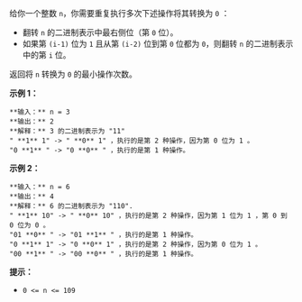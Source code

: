 给你一个整数 `n`，你需要重复执行多次下述操作将其转换为 `0` ：

  * 翻转 `n` 的二进制表示中最右侧位（第 `0` 位）。
  * 如果第 `(i-1)` 位为 `1` 且从第 `(i-2)` 位到第 `0` 位都为 `0`，则翻转 `n` 的二进制表示中的第 `i` 位。

返回将 `n` 转换为 `0` 的最小操作次数。



**示例 1：**

    
    
    **输入：** n = 3
    **输出：** 2
    **解释：** 3 的二进制表示为 "11"
    " **1** 1" -> " **0** 1" ，执行的是第 2 种操作，因为第 0 位为 1 。
    "0 **1** " -> "0 **0** " ，执行的是第 1 种操作。
    

**示例 2：**

    
    
    **输入：** n = 6
    **输出：** 4
    **解释：** 6 的二进制表示为 "110".
    " **1** 10" -> " **0** 10" ，执行的是第 2 种操作，因为第 1 位为 1 ，第 0 到 0 位为 0 。
    "01 **0** " -> "01 **1** " ，执行的是第 1 种操作。
    "0 **1** 1" -> "0 **0** 1" ，执行的是第 2 种操作，因为第 0 位为 1 。
    "00 **1** " -> "00 **0** " ，执行的是第 1 种操作。
    



**提示：**

  * `0 <= n <= 109`

